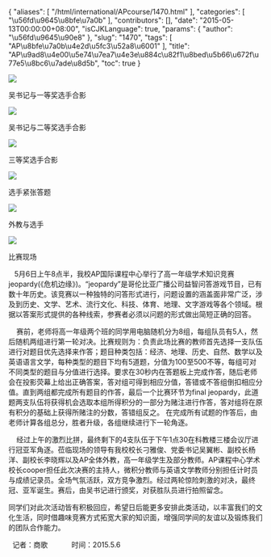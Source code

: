 {
    "aliases": [
        "/html/international/APcourse/1470.html"
    ],
    "categories": [
        "\u56fd\u9645\u8bfe\u7a0b"
    ],
    "contributors": [],
    "date": "2015-05-13T00:00:00+08:00",
    "isCJKLanguage": true,
    "params": {
        "author": "\u56fd\u9645\u90e8"
    },
    "slug": "1470",
    "tags": [
        "AP\u8bfe\u7a0b\u4e2d\u5fc3\u52a8\u6001"
    ],
    "title": "AP\u9ad8\u4e00\u5e74\u7ea7\u4e3e\u884c\u82f1\u8bed\u5b66\u672f\u77e5\u8bc6\u7ade\u8d5b",
    "toc": true
}

![](https://cdn.tfls.online/mirror/full/f2d00caaed4b3618f8c5eea1015650b9cf65bfd1.jpg)




吴书记与一等奖选手合影




![](https://cdn.tfls.online/mirror/full/031751e3c993788c0b9258b5187cc82d7050497e.jpg)




吴书记与二等奖选手合影




![](https://cdn.tfls.online/mirror/full/cc13154b9b5ef598a0696bc01fdee1717de513f5.jpg)




三等奖选手合影




![](https://cdn.tfls.online/mirror/full/bafb894fe06d1d6fac28b0cecf6d13cca1a69ae7.jpg)




选手紧张答题




![](https://cdn.tfls.online/mirror/full/686ee37791e8a97d635eefde16700a77f125e9d8.jpg)




外教与选手




![](https://cdn.tfls.online/mirror/full/f3a793a33c017864236a7edf68b3c00a59d56a11.jpg)




比赛现场




  





   5月6日上午8点半，我校AP国际课程中心举行了高一年级学术知识竞赛jeopardy(《危机边缘》)。“jeopardy”是哥伦比亚广播公司益智问答游戏节目，已有数十年历史。该竞赛以一种独特的问答形式进行，问题设置的涵盖面非常广泛，涉及到历史、文学、艺术、流行文化、科技、体育、地理、文字游戏等各个领域。根据以答案形式提供的各种线索，参赛者必须以问题的形式做出简短正确的回答。




    赛前，老师将高一年级两个班的同学用电脑随机分为8组，每组队员有5人，然后随机两组进行第一轮对决。比赛规则为：负责此场比赛的教师首先选择一支队伍进行对题目优先选择来作答；题目种类包括：经济、地理、历史、自然、数学以及英语语言文学，每种类型的题目下均有5道题，分值为100至500不等，每组可对不同类型的题目与分值进行选择。要求在30秒内在答题板上完成作答，随后老师会在投影荧幕上给出正确答案，答对组可得到相应分值，答错或不答组倒扣相应分值。直到两组都完成所有题目的作答，最后一个比赛环节为final jeopardy，此道题两支队伍将获得机会选取本组所得积分的一部分为赌注进行作答，答对组将在原有积分的基础上获得所赌注的分数，答错组反之。 在完成所有试题的作答后，由老师计算各组总分，胜者升级，各组继续进行下一轮角逐。




    经过上午的激烈比拼，最终剩下的4支队伍于下午1点30在科教楼三楼会议厅进行冠亚军角逐。莅临现场的领导有我校校长刁雅俊、党委书记吴翼彬、副校长杨洋、副校长李晓辉以及AP全体外教，高一年级学生及部分教师。AP课程中心学术校长cooper担任此次决赛的主持人，微积分教师与英语文学教师分别担任计时员与成绩记录员。全场气氛活跃，双方竞争激烈。经过两轮惊险刺激的对决，最终冠、亚军诞生。赛后，由吴书记进行颁奖，对获胜队员进行拍照留念。




同学们对此次活动皆有积极回应，希望日后能更多安排此类活动，以丰富我们的文化生活，同时借趣味竞赛方式拓宽大家的知识面，增强同学间的友谊以及锻炼我们的团队合作能力。




  记者：商歌            时间：2015.5.6    




  



